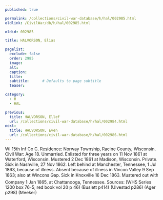 ```yaml
---
published: true

permalink: /collections/civil-war-database/h/hal/002985.html
oldlink: /CivilWar/db/h/hal/002985.html

oldid: 002985

title: HALVORSON, Elias

pagelist:
  exclude: false
  order: 2985
  image: 
  alt:
  caption:
  title:
  subtitle:      # Defaults to page subtitle
  teaser:

category: 
  - H 
  - HAL

previous:
  title: HALVORSON, Ellef
  url: /collections/civil-war-database/h/hal/002984.html  
next:
  title: HALVORSON, Even
  url: /collections/civil-war-database/h/hal/002986.html   
---
```

WI 15th Inf Co C. Residence: Norway Township, Racine County, Wisconsin. Civil War: Age 18. Unmarried. Enlisted for three years on 11 Nov 1861 at Waterford, Wisconsin. Mustered 2 Dec 1861 at Madison, Wisconsin. Private. Sick in Nashville, 27 Nov 1862. Left behind at Manchester, Tennessee, 1 Jul 1863, because of illness. Absent because of illness in Vincon Valley 9 Sep 1863; also at Wincon&#146;s Gap. Sick in Knoxville 16 Dec 1863. Mustered out with Company 1 Jan 1865, at Chattanooga, Tennessee. Sources: (WHS Series 1200 box 76-5; red book vol 20 p 46) (Buslett p414) (Ulvestad p286) (Ager p298) (Meeker)